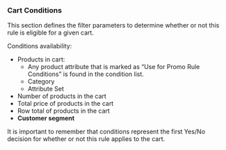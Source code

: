 ### Cart Conditions

This section defines the filter parameters to determine whether or not this rule is eligible for a given cart.

Conditions availability:

* Products in cart:
    * Any product attribute that is marked as “Use for Promo Rule Conditions” is found in the condition list.
    * Category
    * Attribute Set
* Number of products in the cart
* Total price of products in the cart
* Row total of products in the cart
* **Customer segment**

It is important to remember that conditions represent the first Yes/No decision for whether or not this rule applies to the cart.
